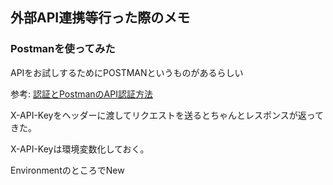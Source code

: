 ## 外部API連携等行った際のメモ

### Postmanを使ってみた

APIをお試しするためにPOSTMANというものがあるらしい

参考: [認証とPostmanのAPI認証方法](https://qiita.com/morioka1206/items/9810c6a8bccec897c273)

X-API-Keyをヘッダーに渡してリクエストを送るとちゃんとレスポンスが返ってきた。

X-API-Keyは環境変数化しておく。

EnvironmentのところでNew

